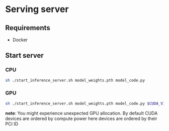 # Serving server

## Requirements

- Docker

## Start server

### CPU

```bash
sh ./start_inference_server.sh model_weights.pth model_code.py
```

### GPU

```bash
sh ./start_inference_server.sh model_weights.pth model_code.py $CUDA_VISIBLE_DEVICES
```

__note__: You might experience unexpected GPU allocation. By default CUDA devices are ordered by compute power
here devices are ordered by their PCI ID